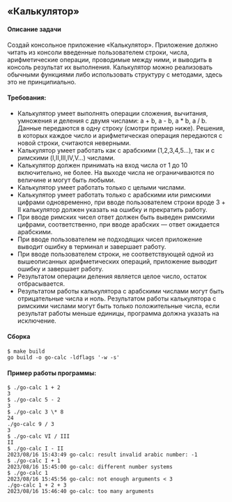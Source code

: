 ## «Калькулятор»

#### Описание задачи
Создай консольное приложение «Калькулятор». Приложение должно читать из
консоли введенные пользователем строки, числа, арифметические операции,
проводимые между ними, и выводить в консоль результат их выполнения.
Калькулятор можно реализовать обычными функциями либо использовать
структуру с методами, здесь это не принципиально.

#### Требования:
- Калькулятор умеет выполнять операции сложения, вычитания, умножения и
деления с двумя числами: a + b, a - b, a * b, a / b. Данные передаются в
одну строку (смотри пример ниже). Решения, в которых каждое число и
арифметическая операция передаются с новой строки, считаются неверными.
- Калькулятор умеет работать как с арабскими (1,2,3,4,5…), так и с
римскими (I,II,III,IV,V…) числами.
- Калькулятор должен принимать на вход числа от 1 до 10 включительно, не
более. На выходе числа не ограничиваются по величине и могут быть
любыми.
- Калькулятор умеет работать только с целыми числами.
- Калькулятор умеет работать только с арабскими или римскими цифрами
одновременно, при вводе пользователем строки вроде 3 + II калькулятор
должен указать на ошибку и прекратить работу.
- При вводе римских чисел ответ должен быть выведен римскими цифрами,
соответственно, при вводе арабских — ответ ожидается арабскими.
- При вводе пользователем не подходящих чисел приложение выводит ошибку
в терминал и завершает работу.
- При вводе пользователем строки, не соответствующей одной из
вышеописанных арифметических операций, приложение выводит ошибку и
завершает работу.
- Результатом операции деления является целое число, остаток
отбрасывается.
- Результатом работы калькулятора с арабскими числами могут быть
отрицательные числа и ноль. Результатом работы калькулятора с римскими
числами могут быть только положительные числа, если результат работы
меньше единицы, программа должна указать на исключение.

#### Сборка
```shell script
$ make build
go build -o go-calc -ldflags '-w -s'
```

#### Пример работы программы:
```shell script
$ ./go-calc 1 + 2
3
$ ./go-calc 5 - 2
3
$ ./go-calc 3 \* 8
24
./go-calc 9 / 3
3
$ ./go-calc VI / III
II
$ ./go-calc I - II
2023/08/16 15:43:49 go-calc: result invalid arabic number: -1
$ ./go-calc I + 1
2023/08/16 15:45:00 go-calc: different number systems
$ ./go-calc 1
2023/08/16 15:45:56 go-calc: not enough arguments < 3
./go-calc 1 + 2 + 3
2023/08/16 15:46:40 go-calc: too many arguments
```
